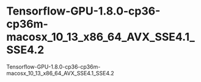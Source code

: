 # Tensorflow-GPU-1.8.0-cp36-cp36m-macosx_10_13_x86_64_AVX_SSE4.1_SSE4.2
Tensorflow-GPU-1.8.0-cp36-cp36m-macosx_10_13_x86_64_AVX_SSE4.1_SSE4.2
